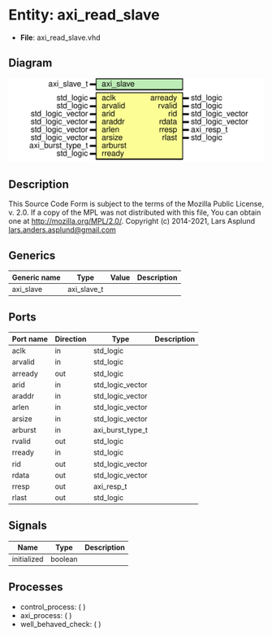 # Entity: axi_read_slave

- **File**: axi_read_slave.vhd
## Diagram

![Diagram](axi_read_slave.svg "Diagram")
## Description

This Source Code Form is subject to the terms of the Mozilla Public
License, v. 2.0. If a copy of the MPL was not distributed with this file,
You can obtain one at http://mozilla.org/MPL/2.0/.
Copyright (c) 2014-2021, Lars Asplund lars.anders.asplund@gmail.com
## Generics

| Generic name | Type        | Value | Description |
| ------------ | ----------- | ----- | ----------- |
| axi_slave    | axi_slave_t |       |             |
## Ports

| Port name | Direction | Type             | Description |
| --------- | --------- | ---------------- | ----------- |
| aclk      | in        | std_logic        |             |
| arvalid   | in        | std_logic        |             |
| arready   | out       | std_logic        |             |
| arid      | in        | std_logic_vector |             |
| araddr    | in        | std_logic_vector |             |
| arlen     | in        | std_logic_vector |             |
| arsize    | in        | std_logic_vector |             |
| arburst   | in        | axi_burst_type_t |             |
| rvalid    | out       | std_logic        |             |
| rready    | in        | std_logic        |             |
| rid       | out       | std_logic_vector |             |
| rdata     | out       | std_logic_vector |             |
| rresp     | out       | axi_resp_t       |             |
| rlast     | out       | std_logic        |             |
## Signals

| Name        | Type    | Description |
| ----------- | ------- | ----------- |
| initialized | boolean |             |
## Processes
- control_process: (  )
- axi_process: (  )
- well_behaved_check: (  )
